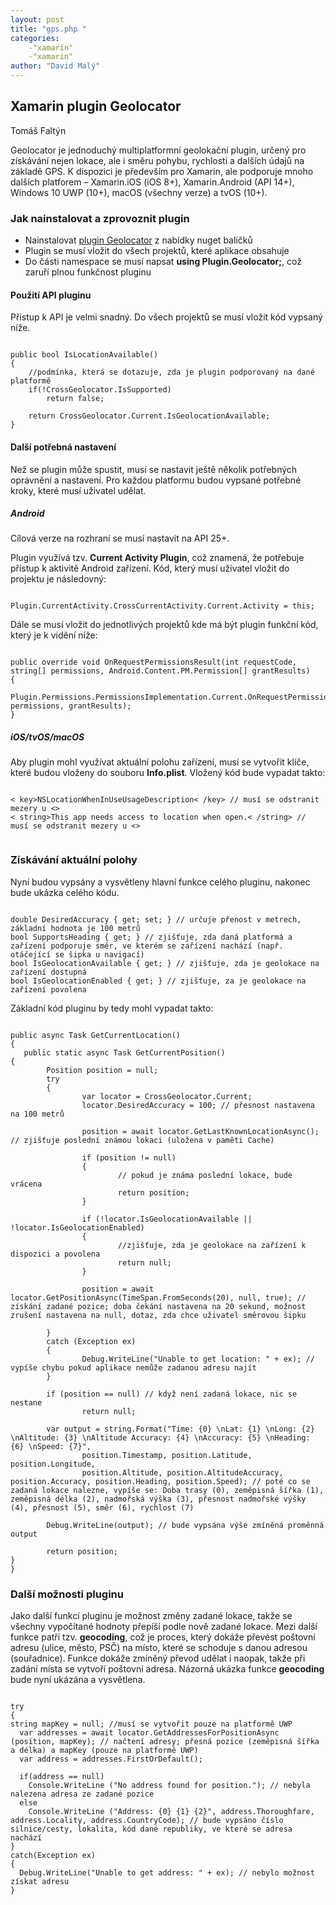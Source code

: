 ```yaml
---
layout: post
title: "gps.php "
categories:
    -"xamarin"
    -"xamarin"
author: "David Malý"
--- 
```



##   Xamarin plugin Geolocator


Tomáš Faltýn



Geolocator je jednoduchý multiplatformní geolokační plugin, určený pro získávání nejen lokace, ale i směru pohybu, rychlosti a dalších údajů na základě GPS. K dispozici je především pro Xamarin, ale podporuje mnoho dalších platforem – Xamarin.iOS (iOS 8+), Xamarin.Android (API 14+), Windows 10 UWP (10+), macOS (všechny verze) a tvOS (10+).


### Jak nainstalovat a zprovoznit plugin

- Nainstalovat [plugin Geolocator](https://www.nuget.org/packages/Xam.Plugin.Geolocator/) z nabídky nuget balíčků
- Plugin se musí vložit do všech projektů, které aplikace obsahuje
- Do části namespace se musí napsat **using Plugin.Geolocator;**, což zaruří plnou funkčnost pluginu


#### Použití API pluginu


Přístup k API je velmi snadný. Do všech projektů se musí vložit kód vypsaný níže.


```

public bool IsLocationAvailable()
{
    //podmínka, která se dotazuje, zda je plugin podporovaný na dané platformě
    if(!CrossGeolocator.IsSupported)
        return false;

    return CrossGeolocator.Current.IsGeolocationAvailable;
}

```

#### Další potřebná nastavení


Než se plugin může spustit, musí se nastavit ještě několik potřebných oprávnění a nastavení. Pro každou platformu budou vypsané potřebné kroky, které musí uživatel udělat.


##### Android


Cílová verze na rozhraní se musí nastavit na API 25+.



Plugin využívá tzv. **Current Activity Plugin**, což znamená, že potřebuje přístup k aktivitě Android zařízení. Kód, který musí uživatel vložit do projektu je následovný:


```

Plugin.CurrentActivity.CrossCurrentActivity.Current.Activity = this;

```


Dále se musí vložit do jednotlivých projektů kde má být plugin funkční kód, který je k vidění níže:


```

public override void OnRequestPermissionsResult(int requestCode, string[] permissions, Android.Content.PM.Permission[] grantResults)
{
    Plugin.Permissions.PermissionsImplementation.Current.OnRequestPermissionsResult(requestCode, permissions, grantResults);
}

```

##### iOS/tvOS/macOS


Aby plugin mohl využívat aktuální polohu zařízení, musí se vytvořit klíče, které budou vloženy do souboru **Info.plist**. Vložený kód bude vypadat takto:


```

< key>NSLocationWhenInUseUsageDescription< /key> // musí se odstranit mezery u <>
< string>This app needs access to location when open.< /string> // musí se odstranit mezery u <>


```

### Získávání aktuální polohy

Nyní budou vypsány a vysvětleny hlavní funkce celého pluginu, nakonec bude ukázka celého kódu.


```

double DesiredAccuracy { get; set; } // určuje přenost v metrech, základní hodnota je 100 metrů
bool SupportsHeading { get; } // zjišťuje, zda daná platformá a zařízení podporuje směr, ve kterém se zařízení nachází (např. otáčející se šipka u navigací)
bool IsGeolocationAvailable { get; } // zjišťuje, zda je geolokace na zařízení dostupná
bool IsGeolocationEnabled { get; } // zjišťuje, za je geolokace na zařízení povolena

```


Základní kód pluginu by tedy mohl vypadat takto:


```

public async Task GetCurrentLocation()
{
   public static async Task GetCurrentPosition(){		Position position = null;		try		{				var locator = CrossGeolocator.Current;				locator.DesiredAccuracy = 100; // přesnost nastavena na 100 metrů
				position = await locator.GetLastKnownLocationAsync(); // zjišťuje poslední známou lokaci (uložena v paměti Cache)
				if (position != null)				{						// pokud je známa poslední lokace, bude vrácena						return position;				}
				if (!locator.IsGeolocationAvailable || !locator.IsGeolocationEnabled)				{						//zjišťuje, zda je geolokace na zařízení k dispozici a povolena						return null;				}
				position = await locator.GetPositionAsync(TimeSpan.FromSeconds(20), null, true); // získání zadané pozice; doba čekání nastavena na 20 sekund, možnost zrušení nastavena na null, dotaz, zda chce uživatel směrovou šipku
		}		catch (Exception ex)		{				Debug.WriteLine("Unable to get location: " + ex); // vypíše chybu pokud aplikace nemůže zadanou adresu najít		}
		if (position == null) // když není zadaná lokace, nic se nestane				return null;
		var output = string.Format("Time: {0} \nLat: {1} \nLong: {2} \nAltitude: {3} \nAltitude Accuracy: {4} \nAccuracy: {5} \nHeading: {6} \nSpeed: {7}",				position.Timestamp, position.Latitude, position.Longitude,				position.Altitude, position.AltitudeAccuracy, position.Accuracy, position.Heading, position.Speed); // poté co se zadaná lokace nalezne, vypíše se: Doba trasy (0), zeměpisná šířka (1), zeměpisná délka (2), nadmořská výška (3), přesnost nadmořské výšky (4), přesnost (5), směr (6), rychlost (7)
		Debug.WriteLine(output); // bude vypsána výše zmíněná proměnná output
		return position;}
}

```

### Další možnosti pluginu

Jako další funkcí pluginu je možnost změny zadané lokace, takže se všechny vypočítané hodnoty přepíší podle nově zadané lokace. Mezi další funkce patří tzv. **geocoding**, což je proces, který dokáže převést poštovní adresu (ulice, město, PSČ) na místo, které se schoduje s danou adresou (souřadnice). Funkce dokáže zmíněný převod udělat i naopak, takže při zadání místa se vytvoří poštovní adresa. Názorná ukázka funkce **geocoding** bude nyní ukázána a vysvětlena.


```

try
{string mapKey = null; //musí se vytvořit pouze na platformě UWP
  var addresses = await locator.GetAddressesForPositionAsync (position, mapKey); // načtení adresy; přesná pozice (zeměpisná šířka a délka) a mapKey (pouze na platformě UWP)
  var address = addresses.FirstOrDefault();

  if(address == null)
    Console.WriteLine ("No address found for position."); // nebyla nalezena adresa ze zadané pozice
  else
    Console.WriteLine ("Address: {0} {1} {2}", address.Thoroughfare, address.Locality, address.CountryCode); // bude vypsáno číslo silnice/cesty, lokalita, kód dané republiky, ve které se adresa nachází
}
catch(Exception ex)
{
  Debug.WriteLine("Unable to get address: " + ex); // nebylo možnost získat adresu
}

```


